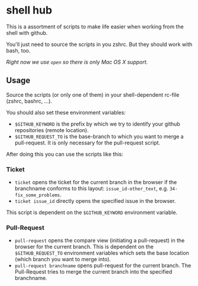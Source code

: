 # shell hub

This is a assortment of scripts to make life easier when
working from the shell with github.

You'll just need to source the scripts in you zshrc.
But they should work with bash, too.

*Right now we use `open` so there is only Mac OS X support.*

## Usage

Source the scripts (or only one of them) in your shell-dependent
rc-file (zshrc, bashrc, ...).

You should also set these environment variables:

- `$GITHUB_KEYWORD` is the prefix by which we try to identify
  your github repositories (remote location).
- `$GITHUB_REQUEST_TO` is the base-branch to which you want
  to merge a pull-request. It is only necessary for the
  pull-request script.

After doing this you can use the scripts like this:

### Ticket

- `ticket` opens the ticket for the current branch in the browser
  if the branchname conforms to this layout: `issue_id-other_text`,
  e.g. `34-fix_some_problems`.
- `ticket issue_id` directly opens the specified issue in the browser.

This script is dependent on the `$GITHUB_KEYWORD` environment variable.

### Pull-Request

- `pull-request` opens the compare view (initiating a pull-request)
  in the browser for the current branch. This is dependent
  on the `$GITHUB_REQUEST_TO` environment variables which sets
  the base location (which branch you want to merge into).
- `pull-request branchname` opens pull-request for the current branch.
  The Pull-Request tries to merge the current branch into
  the specified branchname.

